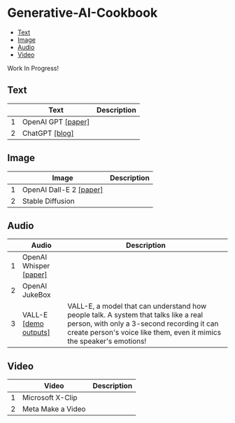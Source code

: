# Generative-AI-Cookbook
  * [Text](#text)
  * [Image](#image)
  * [Audio](#audio)
  * [Video](#video)
  
Work In Progress! 

## Text

| |Text  | Description |
------|----|---|
1 |OpenAI GPT [\[paper\]](https://s3-us-west-2.amazonaws.com/openai-assets/research-covers/language-unsupervised/language_understanding_paper.pdf)| |
2 |ChatGPT [\[blog\]](https://huggingface.co/blog/rlhf) | |

## Image

|| Image | Description |
|-------------|--|--|
1| OpenAI Dall-E 2 [\[paper\]](https://cdn.openai.com/papers/dall-e-2.pdf)| |
2| Stable Diffusion | |

## Audio

|| Audio | Description |
|--------------|----------------|--|
1| OpenAI Whisper [\[paper\]](https://cdn.openai.com/papers/whisper.pdf)| |
2| OpenAI JukeBox | |
3| VALL-E [\[demo outputs\]](https://valle-demo.github.io/)| VALL-E, a model that can understand how people talk. A system that talks like a real person, with only a 3-second recording it can create person's voice like them, even it mimics the speaker's emotions! |

## Video

|| Video| Description |
|---|------|---|
1| Microsoft X-Clip |  |
2| Meta Make a Video |  |
